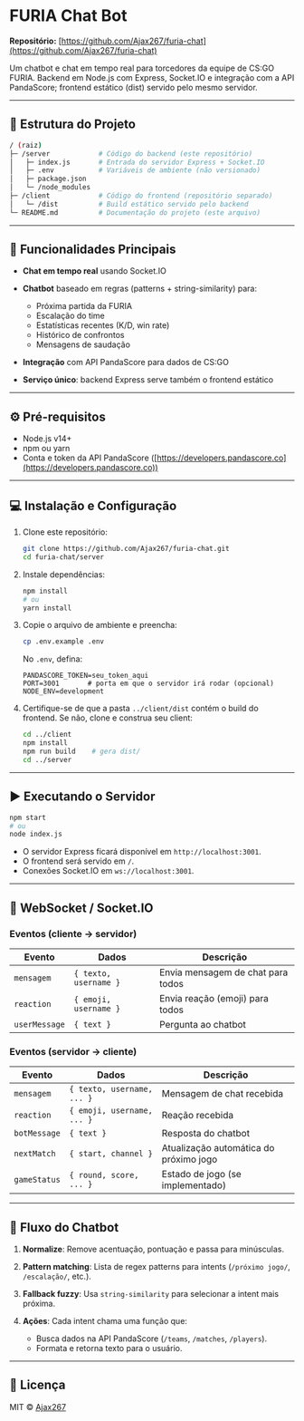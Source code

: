 # FURIA Chat Bot

**Repositório:** [https://github.com/Ajax267/furia-chat](https://github.com/Ajax267/furia-chat)

Um chatbot e chat em tempo real para torcedores da equipe de CS\:GO FURIA.
Backend em Node.js com Express, Socket.IO e integração com a API PandaScore;
frontend estático (dist) servido pelo mesmo servidor.

---

## 📂 Estrutura do Projeto

```bash
/ (raiz)
├─ /server            # Código do backend (este repositório)
│   ├─ index.js       # Entrada do servidor Express + Socket.IO
│   ├─ .env           # Variáveis de ambiente (não versionado)
│   ├─ package.json
│   └─ /node_modules
├─ /client            # Código do frontend (repositório separado)
│   └─ /dist          # Build estático servido pelo backend
└─ README.md          # Documentação do projeto (este arquivo)
```

---

## 🚀 Funcionalidades Principais

* **Chat em tempo real** usando Socket.IO
* **Chatbot** baseado em regras (patterns + string-similarity) para:

  * Próxima partida da FURIA
  * Escalação do time
  * Estatísticas recentes (K/D, win rate)
  * Histórico de confrontos
  * Mensagens de saudação
* **Integração** com API PandaScore para dados de CS\:GO
* **Serviço único**: backend Express serve também o frontend estático

---

## ⚙️ Pré-requisitos

* Node.js v14+
* npm ou yarn
* Conta e token da API PandaScore ([https://developers.pandascore.co](https://developers.pandascore.co))

---

## 💻 Instalação e Configuração

1. Clone este repositório:

   ```bash
   git clone https://github.com/Ajax267/furia-chat.git
   cd furia-chat/server
   ```
2. Instale dependências:

   ```bash
   npm install
   # ou
   yarn install
   ```
3. Copie o arquivo de ambiente e preencha:

   ```bash
   cp .env.example .env
   ```

   No `.env`, defina:

   ```dotenv
   PANDASCORE_TOKEN=seu_token_aqui
   PORT=3001       # porta em que o servidor irá rodar (opcional)
   NODE_ENV=development
   ```
4. Certifique-se de que a pasta `../client/dist` contém o build do frontend. Se não, clone e construa seu client:

   ```bash
   cd ../client
   npm install
   npm run build    # gera dist/
   cd ../server
   ```

---

## ▶️ Executando o Servidor

```bash
npm start
# ou
node index.js
```

* O servidor Express ficará disponível em `http://localhost:3001`.
* O frontend será servido em `/`.
* Conexões Socket.IO em `ws://localhost:3001`.

---

## 🔌 WebSocket / Socket.IO

### Eventos (cliente → servidor)

| Evento        | Dados                 | Descrição                         |
| ------------- | --------------------- | --------------------------------- |
| `mensagem`    | `{ texto, username }` | Envia mensagem de chat para todos |
| `reaction`    | `{ emoji, username }` | Envia reação (emoji) para todos   |
| `userMessage` | `{ text }`            | Pergunta ao chatbot               |

### Eventos (servidor → cliente)

| Evento       | Dados                      | Descrição                              |
| ------------ | -------------------------- | -------------------------------------- |
| `mensagem`   | `{ texto, username, ... }` | Mensagem de chat recebida              |
| `reaction`   | `{ emoji, username, ... }` | Reação recebida                        |
| `botMessage` | `{ text }`                 | Resposta do chatbot                    |
| `nextMatch`  | `{ start, channel }`       | Atualização automática do próximo jogo |
| `gameStatus` | `{ round, score, ... }`    | Estado de jogo (se implementado)       |

---

## 🤖 Fluxo do Chatbot

1. **Normalize**: Remove acentuação, pontuação e passa para minúsculas.
2. **Pattern matching**: Lista de regex patterns para intents (`/próximo jogo/`, `/escalação/`, etc.).
3. **Fallback fuzzy**: Usa `string-similarity` para selecionar a intent mais próxima.
4. **Ações**: Cada intent chama uma função que:

   * Busca dados na API PandaScore (`/teams`, `/matches`, `/players`).
   * Formata e retorna texto para o usuário.



---

## 📄 Licença

MIT © [Ajax267](https://github.com/Ajax267)
